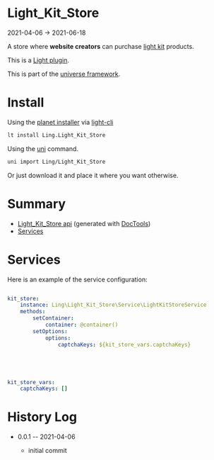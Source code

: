 Light_Kit_Store
===========
2021-04-06 -> 2021-06-18



A store where **website creators** can purchase [light kit](https://github.com/lingtalfi/Light_Kit) products.




This is a [Light plugin](https://github.com/lingtalfi/Light/blob/master/doc/pages/plugin.md).

This is part of the [universe framework](https://github.com/karayabin/universe-snapshot).


Install
==========

Using the [planet installer](https://github.com/lingtalfi/Light_PlanetInstaller) via [light-cli](https://github.com/lingtalfi/Light_Cli)
```bash
lt install Ling.Light_Kit_Store
```

Using the [uni](https://github.com/lingtalfi/universe-naive-importer) command.
```bash
uni import Ling/Light_Kit_Store
```

Or just download it and place it where you want otherwise.






Summary
===========
- [Light_Kit_Store api](https://github.com/lingtalfi/Light_Kit_Store/blob/master/doc/api/Ling/Light_Kit_Store.md) (generated with [DocTools](https://github.com/lingtalfi/DocTools))
- [Services](#services)






Services
=========


Here is an example of the service configuration:

```yaml

kit_store:
    instance: Ling\Light_Kit_Store\Service\LightKitStoreService
    methods:
        setContainer:
            container: @container()
        setOptions:
            options:
                captchaKeys: ${kit_store_vars.captchaKeys}





kit_store_vars:
    captchaKeys: []

```



History Log
=============


- 0.0.1 -- 2021-04-06

    - initial commit